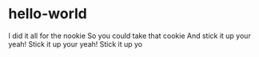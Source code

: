 # hello-world
I did it all for the nookie
So you could take that cookie
And stick it up your yeah!
Stick it up your yeah!
Stick it up yo
